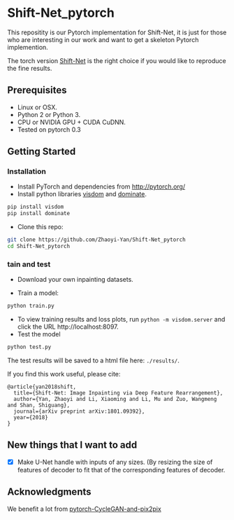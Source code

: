 # Shift-Net_pytorch

This repositity is our Pytorch implementation for Shift-Net, it is just for those who are interesting in our work and want to get a skeleton Pytorch implemention.

The torch version [Shift-Net](https://github.com/Zhaoyi-Yan/Shift-Net) is the right choice if you would like to reproduce the fine results.


## Prerequisites
- Linux or OSX.
- Python 2 or Python 3.
- CPU or NVIDIA GPU + CUDA CuDNN.
- Tested on pytorch 0.3

## Getting Started
### Installation
- Install PyTorch and dependencies from http://pytorch.org/
- Install python libraries [visdom](https://github.com/facebookresearch/visdom) and [dominate](https://github.com/Knio/dominate).
```bash
pip install visdom
pip install dominate
```
- Clone this repo:
```bash
git clone https://github.com/Zhaoyi-Yan/Shift-Net_pytorch
cd Shift-Net_pytorch

```

### tain and test
- Download your own inpainting datasets.

- Train a model:
```bash
python train.py
```
- To view training results and loss plots, run `python -m visdom.server` and click the URL http://localhost:8097.
- Test the model
```bash
python test.py
```
The test results will be saved to a html file here: `./results/`.

If you find this work useful, please cite:
```
@article{yan2018shift,
  title={Shift-Net: Image Inpainting via Deep Feature Rearrangement},
  author={Yan, Zhaoyi and Li, Xiaoming and Li, Mu and Zuo, Wangmeng and Shan, Shiguang},
  journal={arXiv preprint arXiv:1801.09392},
  year={2018}
}
```
## New things that I want to add
- [x] Make U-Net handle with inputs of any sizes. (By resizing the size of features of decoder to fit that of the corresponding features of decoder.



## Acknowledgments
We benefit a lot from [pytorch-CycleGAN-and-pix2pix](https://github.com/junyanz/pytorch-CycleGAN-and-pix2pix)
